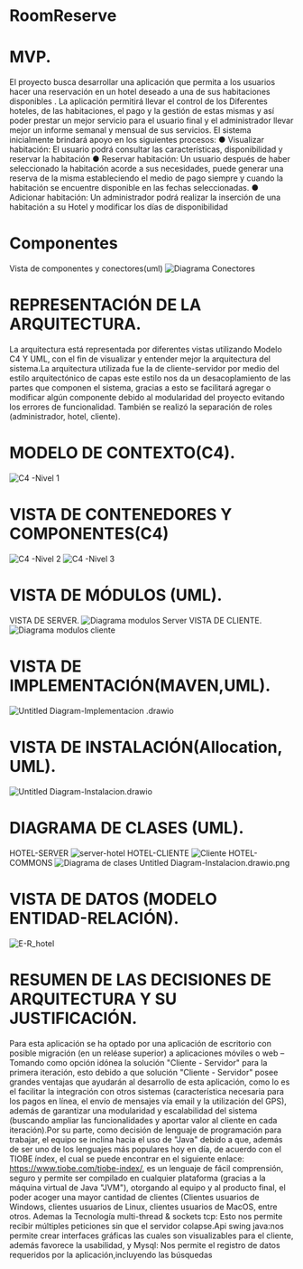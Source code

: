 # RoomReserve
# MVP.
El proyecto busca desarrollar una aplicación que permita a los  usuarios hacer una reservación en un hotel deseado a una de sus habitaciones disponibles . La aplicación permitirá llevar el control de los Diferentes hoteles, de las habitaciones, el pago y la gestión de estas mismas y así poder prestar un mejor servicio para el usuario final y el administrador llevar mejor un informe semanal y mensual de sus servicios. 
	El sistema inicialmente brindará apoyo en los siguientes procesos:
  ● Visualizar habitación: El usuario podrá consultar las características, disponibilidad y reservar la habitación
  ● Reservar habitación: Un usuario después de haber seleccionado la habitación acorde a sus necesidades, puede generar una reserva de la misma estableciendo el medio de pago siempre y cuando la habitación se encuentre disponible en las fechas seleccionadas.
  ● Adicionar habitación: Un administrador podrá realizar la inserción de una habitación a su Hotel y modificar los días de disponibilidad

# Componentes
Vista de componentes y conectores(uml)
![Diagrama Conectores](docs/Uml/Diagrama%20Conectores.jpg)

# REPRESENTACIÓN DE LA ARQUITECTURA. 
La arquitectura está representada por diferentes vistas utilizando Modelo C4 Y UML, con el fin de visualizar y entender mejor la arquitectura del sistema.La arquitectura utilizada fue la de cliente-servidor por medio del estilo arquitectónico de capas este estilo nos da un desacoplamiento de las partes que componen el sistema, gracias a esto se facilitará agregar o modificar algún componente debido al modularidad del proyecto evitando los errores de funcionalidad. También se realizó la separación de roles (administrador, hotel, cliente).


# MODELO DE CONTEXTO(C4).
![C4 -Nivel 1](docs/C4/C4%20-Nivel%201.jpg)
# VISTA DE CONTENEDORES Y COMPONENTES(C4)
![C4 -Nivel 2](docs/C4/C4%20-Nivel%202.jpg)
![C4 -Nivel 3](docs/C4/C4%20-Nivel%203.jpg)
# VISTA DE MÓDULOS (UML).
VISTA DE SERVER.
![Diagrama modulos Server](docs/Uml/Diagrama%20modulos%20Server.png)
VISTA DE CLIENTE.
![Diagrama modulos cliente](docs/Uml/Diagrama%20modulos%20cliente.png)
# VISTA DE IMPLEMENTACIÓN(MAVEN,UML).
![Untitled Diagram-Implementacion .drawio](docs/Uml/Untitled%20Diagram-Implementacion%20.drawio.png)
# VISTA DE INSTALACIÓN(Allocation, UML).
![Untitled Diagram-Instalacion.drawio](docs/Uml/Untitled%20Diagram-Instalacion.drawio.png)
# DIAGRAMA DE CLASES (UML).
HOTEL-SERVER
![server-hotel](docs/Uml/server-hotel.png)
HOTEL-CLIENTE
![Cliente](docs/Uml/Cliente.png)
HOTEL-COMMONS
![Diagrama de clases](docs/Uml/Diagrama%20de%20clases.png)
Untitled Diagram-Instalacion.drawio.png
# VISTA DE DATOS (MODELO ENTIDAD-RELACIÓN).
![E-R_hotel](docs/Uml/E-R_hotel.png)

# RESUMEN DE LAS DECISIONES DE ARQUITECTURA Y SU JUSTIFICACIÓN.
Para esta aplicación se ha optado por una aplicación de escritorio con posible migración (en un reléase superior) a aplicaciones móviles o web – Tomando como opción  idónea la solución "Cliente - Servidor" para la primera iteración, esto debido a que solución "Cliente - Servidor" posee grandes ventajas que ayudarán al desarrollo de esta aplicación, como lo es el facilitar la integración con otros sistemas (característica necesaria para los pagos en línea, el envío de mensajes vía email y la utilización del GPS), además de garantizar una modularidad y escalabilidad del sistema (buscando ampliar las funcionalidades y aportar valor al cliente en cada iteración).Por su parte, como decisión de lenguaje de programación para trabajar, el equipo se inclina hacia el uso de "Java" debido a que, además de ser uno de los lenguajes más populares hoy en día, de acuerdo con el TIOBE índex, el cual se puede encontrar en el siguiente enlace: https://www.tiobe.com/tiobe-index/, es un lenguaje de fácil comprensión, seguro y permite ser compilado en cualquier plataforma (gracias a la máquina virtual de Java "JVM"), otorgando al equipo y al producto final, el poder acoger una mayor cantidad de clientes (Clientes usuarios de Windows, clientes usuarios de Linux, clientes usuarios de MacOS, entre otros. Ademas la Tecnología multi-thread & sockets tcp: Esto nos permite recibir múltiples peticiones sin que el servidor colapse.Api swing java:nos permite crear interfaces gráficas las cuales son visualizables para el cliente, además favorece la usabilidad, y Mysql: Nos permite el registro de datos requeridos por la aplicación,incluyendo las búsquedas 


